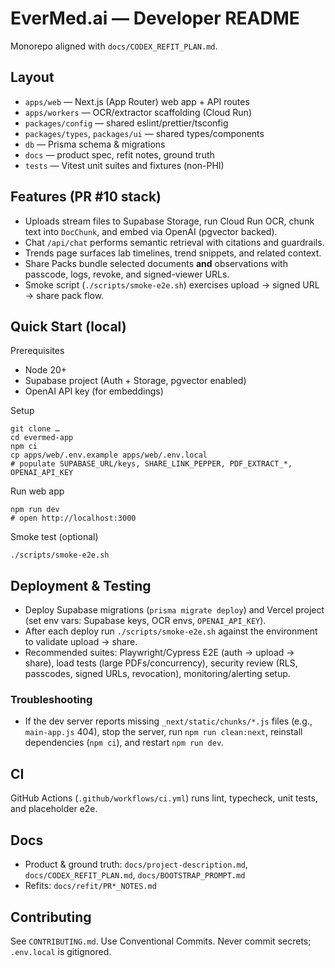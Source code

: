 # EverMed.ai — Developer README

Monorepo aligned with `docs/CODEX_REFIT_PLAN.md`.

## Layout

- `apps/web` — Next.js (App Router) web app + API routes
- `apps/workers` — OCR/extractor scaffolding (Cloud Run)
- `packages/config` — shared eslint/prettier/tsconfig
- `packages/types`, `packages/ui` — shared types/components
- `db` — Prisma schema & migrations
- `docs` — product spec, refit notes, ground truth
- `tests` — Vitest unit suites and fixtures (non-PHI)

## Features (PR #10 stack)

- Uploads stream files to Supabase Storage, run Cloud Run OCR, chunk text into `DocChunk`, and embed via OpenAI (pgvector backed).
- Chat `/api/chat` performs semantic retrieval with citations and guardrails.
- Trends page surfaces lab timelines, trend snippets, and related context.
- Share Packs bundle selected documents **and** observations with passcode, logs, revoke, and signed-viewer URLs.
- Smoke script (`./scripts/smoke-e2e.sh`) exercises upload → signed URL → share pack flow.

## Quick Start (local)

Prerequisites
- Node 20+
- Supabase project (Auth + Storage, pgvector enabled)
- OpenAI API key (for embeddings)

Setup
```
git clone …
cd evermed-app
npm ci
cp apps/web/.env.example apps/web/.env.local
# populate SUPABASE_URL/keys, SHARE_LINK_PEPPER, PDF_EXTRACT_*, OPENAI_API_KEY
```

Run web app
```
npm run dev
# open http://localhost:3000
```

Smoke test (optional)
```
./scripts/smoke-e2e.sh
```

## Deployment & Testing

- Deploy Supabase migrations (`prisma migrate deploy`) and Vercel project (set env vars: Supabase keys, OCR envs, `OPENAI_API_KEY`).
- After each deploy run `./scripts/smoke-e2e.sh` against the environment to validate upload → share.
- Recommended suites: Playwright/Cypress E2E (auth → upload → share), load tests (large PDFs/concurrency), security review (RLS, passcodes, signed URLs, revocation), monitoring/alerting setup.

### Troubleshooting

- If the dev server reports missing `_next/static/chunks/*.js` files (e.g., `main-app.js` 404), stop the server, run `npm run clean:next`, reinstall dependencies (`npm ci`), and restart `npm run dev`.

## CI

GitHub Actions (`.github/workflows/ci.yml`) runs lint, typecheck, unit tests, and placeholder e2e.

## Docs

- Product & ground truth: `docs/project-description.md`, `docs/CODEX_REFIT_PLAN.md`, `docs/BOOTSTRAP_PROMPT.md`
- Refits: `docs/refit/PR*_NOTES.md`

## Contributing

See `CONTRIBUTING.md`. Use Conventional Commits. Never commit secrets; `.env.local` is gitignored.
